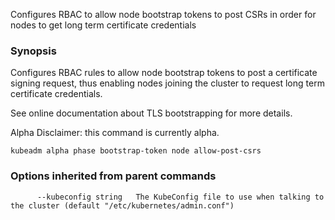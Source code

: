 Configures RBAC to allow node bootstrap tokens to post CSRs in order for nodes to get long term certificate credentials

### Synopsis


Configures RBAC rules to allow node bootstrap tokens to post a certificate signing request, thus enabling nodes joining the cluster to request long term certificate credentials. 

See online documentation about TLS bootstrapping for more details. 

Alpha Disclaimer: this command is currently alpha.

```
kubeadm alpha phase bootstrap-token node allow-post-csrs
```

### Options inherited from parent commands

```
      --kubeconfig string   The KubeConfig file to use when talking to the cluster (default "/etc/kubernetes/admin.conf")
```

